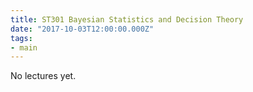 ```yaml
---
title: ST301 Bayesian Statistics and Decision Theory
date: "2017-10-03T12:00:00.000Z"
tags:
- main
---
```


No lectures yet.
